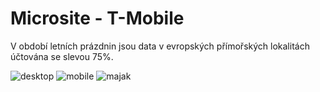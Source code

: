 # Microsite - T-Mobile

 V období letních prázdnin jsou data v evropských přímořských lokalitách účtována se slevou 75%.

![desktop](https://user-images.githubusercontent.com/76937639/236172481-bf18800f-8081-4cb2-80de-f17b9c9fdb4f.png)
![mobile](https://user-images.githubusercontent.com/76937639/236172495-a6376674-cfa6-4ee1-ae9f-3c02c39cfe7e.png)
![majak](https://user-images.githubusercontent.com/76937639/236172902-8263d39d-ec88-4438-b42d-d1abc6629fec.png)
